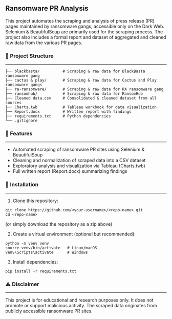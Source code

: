 ## Ransomware PR Analysis

This project automates the scraping and analysis of press release (PR) pages maintained by ransomware gangs, accessible only on the Dark Web.
Selenium & BeautifulSoup are primarily used for the scraping process.
The project also includes a formal report and dataset of aggregated and cleaned raw data from the various PR pages.


### 📂 Project Structure
---

```
├── blackbasta/          # Scraping & raw data for BlackBasta ransomware gang
├── cactus & play/       # Scraping & raw data for Cactus and Play ransomware gangs
├── ra-ransomware/       # Scraping & raw data for RA ransomware gang
├── ransomhub/           # Scraping & raw data for RansomHub
├── Cleaned data.csv     # Consolidated & cleaned dataset from all sources
├── Charts.twb           # Tableau workbook for data visualization
├── Report.docx          # Written report with findings
├── requirements.txt     # Python dependencies
└── .gitignore
```


### 🚀 Features

---

- Automated scraping of ransomware PR sites using Selenium & BeautifulSoup
- Cleaning and normalization of scraped data into a CSV dataset
- Exploratory analysis and visualization via Tableau (Charts.twb)
- Full written report (Report.docx) summarizing findings


### 🔧 Installation

---

1. Clone this repository:

```
git clone https://github.com/<your-username>/<repo-name>.git
cd <repo-name>
```
(or simply download the repository as a zip above)

2. Create a virtual environment (optional but recommended):

```
python -m venv venv
source venv/bin/activate   # Linux/macOS
venv\Scripts\activate      # Windows
```

3. Install dependencies:

```
pip install -r requirements.txt
```


### ⚠️ Disclaimer

---

This project is for educational and research purposes only. It does not promote or support malicious activity. The scraped data originates from publicly accessible ransomware PR sites.
